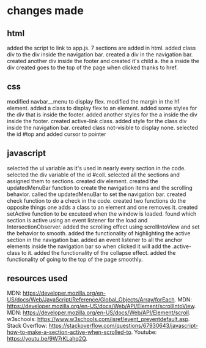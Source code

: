 # changes made

## html

added the script to link to app.js.
7 sections are added in html.
added class div to the div inside the navigation bar.
created a div in the navigation bar.
created another div inside the footer and created it's child a.
the a inside the div created goes to the top of the page when clicked thanks to href.

## css

modified navbar__menu to display flex.
modified the margin in the h1 element.
added a class to display flex to an element.
added some styles for the div that is inside the footer.
added another styles for the a inside the div inside the footer.
created active-link class.
added style for the class div inside the navigation bar.
created class not-visible to display none.
selected the id #top and added cursor to pointer

## javascript

selected the ul variable as it's used in nearly every section in the code.
selected the div variable of the id #coll.
selected all the sections and assigned them to sections.
created div element.
created the updatedMenuBar function to create the navigation items and the scrolling behavior.
called the updatedMenuBar to set the navigation bar.
created check function to do a check in the code.
created two functions do the opposite things one adds a class to an element and one removes it.
created setActive function to be excuteed when the window is loaded.
found which section is active using an event listener for the load and IntersectionObserver.
added the scrolling effect using scrollIntoView and set the behavior to smooth.
added the functionality of highlighting the active section in the navigation bar.
added an event listener to all the anchor elements inside the navigation bar so when clicked it will add the .active-class to it.
added the functionality of the collapse effect. 
added the functionality of going to the top of the page smoothly. 

## resources used

MDN: https://developer.mozilla.org/en-US/docs/Web/JavaScript/Reference/Global_Objects/Array/forEach.
MDN: https://developer.mozilla.org/en-US/docs/Web/API/Element/scrollIntoView.
MDN: https://developer.mozilla.org/en-US/docs/Web/API/Element/scroll.
w3schools: https://www.w3schools.com/jsref/event_preventdefault.asp.
Stack Overflow: https://stackoverflow.com/questions/67930643/javascript-how-to-make-a-section-active-when-scrolled-to.
Youtube: https://youtu.be/9W7rKLahq2Q.
